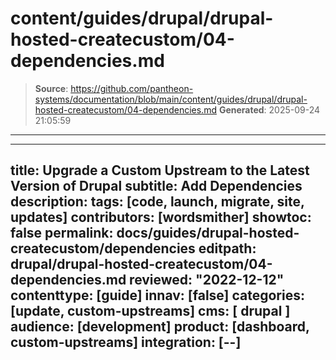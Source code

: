 # content/guides/drupal/drupal-hosted-createcustom/04-dependencies.md

> **Source**: https://github.com/pantheon-systems/documentation/blob/main/content/guides/drupal/drupal-hosted-createcustom/04-dependencies.md
> **Generated**: 2025-09-24 21:05:59

---

---
title: Upgrade a Custom Upstream to the Latest Version of Drupal
subtitle: Add Dependencies
description: 
tags: [code, launch, migrate, site, updates]
contributors: [wordsmither]
showtoc: false
permalink: docs/guides/drupal-hosted-createcustom/dependencies
editpath: drupal/drupal-hosted-createcustom/04-dependencies.md
reviewed: "2022-12-12"
contenttype: [guide]
innav: [false]
categories: [update, custom-upstreams]
cms: [ drupal ]
audience: [development]
product: [dashboard, custom-upstreams]
integration: [--]
---

<Partial file="drupal/dependencies-compatible.md" />
